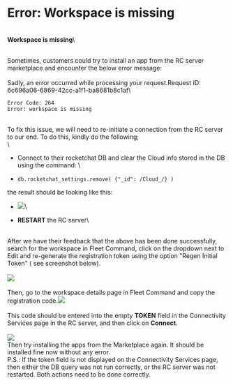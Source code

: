 # Error: Workspace is missing

\
**Workspace is missing**\


\
Sometimes, customers could try to install an app from the RC server marketplace and encounter the below error message:\
\
Sadly, an error occurred while processing your request.Request ID: 6c696a06-6869-42cc-a1f1-ba8681b8c1af\


```
Error Code: 264
Error: workspace is missing
```

\
To fix this issue, we will need to re-initiate a connection from the RC server to our end. To do this, kindly do the following;\
\


* Connect to their rocketchat DB and clear the Cloud info stored in the DB using the command: \

* `db.rocketchat_settings.remove( {"_id": /Cloud_/} )`

the result should be looking like this:

* ![](https://desk.rocket.chat/galleryDocuments/edbsnb2fdf93210d85759c70f92859f8b113c055fb6be4e5dbb03b0e3859c76846b7110d45b77c9a074c619bf33bd48703caf?inline=true)\

* **RESTART** the RC server\


\
After we have their feedback that the above has been done successfully, search for the workspace in Fleet Command, click on the dropdown next to Edit and re-generate the registration token using the option "Regen Initial Token" ( see screenshot below).\
\
![](https://desk.rocket.chat/galleryDocuments/edbsn2ef8af17215d85a8c33655c6ed0c3e144a1bb04e6bff90833a30182f95bfc1f331b967e5934fa833145e8cc268c3bfb8?inline=true)\
\
Then, go to the workspace details page in Fleet Command and copy the registration code.![](https://desk.rocket.chat/galleryDocuments/edbsncbabf46e8b9ba6d535bd3aebe3f06ee58c7f471e3b8b01b1a645cd0bfe85ebe0b0a35cf919f974569a363630980c7b9a?inline=true)\
\
This code should be entered into the empty **TOKEN** field in the Connectivity Services page in the RC server, and then click on **Connect**.\
\
![](https://desk.rocket.chat/galleryDocuments/edbsn2bd9252648b5929d84ff7912d8d93001cb752200ce644fedbf90e3614f09d1a7af734a5327fc40547255a117905069a1?inline=true)\
Then try installing the apps from the Marketplace again. It should be installed fine now without any error.\
P.S.: If the token field is not displayed on the Connectivity Services page, then either the DB query was not run correctly, or the RC server was not restarted. Both actions need to be done correctly.
